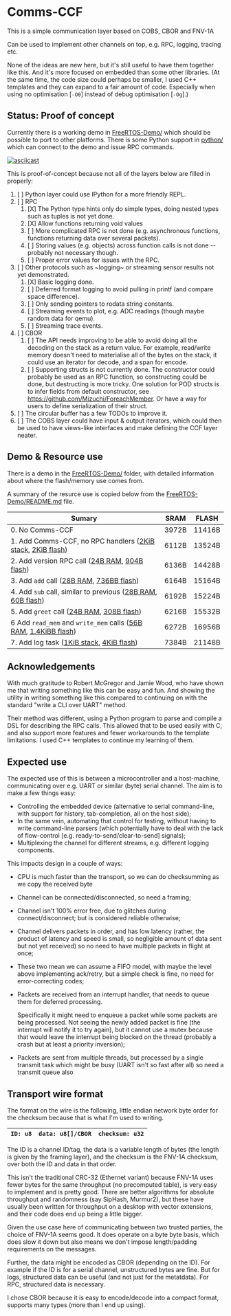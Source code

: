 # Comms-CCF

This is a simple communication layer based on COBS, CBOR and FNV-1A

Can be used to implement other channels on top, e.g. RPC, logging,
tracing etc.

None of the ideas are new here, but it's still useful to have them
together like this. And it's more focused on embedded than some other
libraries.  (At the same time, the code size could perhaps be smaller,
I used C++ templates and they can expand to a fair amount of
code. Especially when  using no optimisation [`-O0`] instead of debug
optimisation [`-Og`].)

## Status: Proof of concept

Currently there is a working demo in
[FreeRTOS-Demo/](/FreeRTOS-Demo/) which should be possible to
port to other platforms. There is some Python support in
[python/](python/) which can connect to the demo and issue RPC commands.

[![asciicast](https://asciinema.org/a/740327.svg)](https://asciinema.org/a/740327)

This is proof-of-concept because not all of the layers below are filled
in properly:

1. [ ] Python layer could use IPython for a more friendly REPL.
2. [ ] RPC
    1. [X] The Python type hints only do simple types, doing nested
    types such as tuples is not yet done.
    2. [X] Allow functions returning void values
    3. [ ] More complicated RPC is not done (e.g. asynchronous functions,
    functions returning data over several packets).
    4. [ ] Storing values (e.g. objects) across function calls is not
    done -- probably not necessary though.
    5. [ ] Proper error values for issues with the RPC.
3. [ ] Other protocols such as ~logging~ or streaming sensor results
not yet demonstrated.
   1. [X] Basic logging done.
   2. [ ] Deferred format logging to avoid pulling in printf (and compare
   space difference).
   3. [ ] Only sending pointers to rodata string constants.
   4. [ ] Streaming events to plot, e.g. ADC readings (though maybe random
   data for qemu).
   5. [ ] Streaming trace events.
4. [ ] CBOR
   1. [ ] The API needs improving to be able to avoid doing all the
   decoding on the stack as a return value. For example, read/write
   memory doesn't need to materialise all of the bytes on the stack,
   it could use an iterator for decode, and a span for encode.
   2. [ ] Supporting structs is not currently done. The constructor
   could probably be used as an RPC function, so constructing could be
   done, but destructing is more tricky. One solution for POD
   structs is to infer fields from default constructor, see
   <https://github.com/Mizuchi/ForeachMember>. Or have a way for users
   to define serialization of their struct.
5. [ ] The circular buffer has a few TODOs to improve it.
6. [ ] The COBS layer could have input & output iterators, which could
then be used to have views-like interfaces and make defining the CCF
layer neater.


## Demo & Resource use

There is a demo in the [FreeRTOS-Demo/](/FreeRTOS-Demo/) folder,
with detailed information about where the flash/memory use comes from.

A summary of the resurce use is copied below from the
[FreeRTOS-Demo/README.md](/FreeRTOS-Demo/README.md) file.

| Sumary                                                                            | SRAM  | FLASH  |
|-----------------------------------------------------------------------------------|-------|--------|
| 0. No Comms-CCF                                                                   | 3972B | 11416B |
| 1. Add Comms-CCF, no RPC handlers ([2KiB stack][1bss], [2KiB flash][1text])       | 6112B | 13524B |
| 2. Add version RPC call ([24B RAM][2bss], [904B flash][2text])                    | 6136B | 14428B |
| 3. Add `add` call ([28B RAM][3bss], [736BB flash][3text])                         | 6164B | 15164B |
| 4. Add `sub` call, similar to previous ([28B RAM][4bss], [60B flash][4text])      | 6192B | 15224B |
| 5. Add `greet` call ([24B RAM][5bss], [308B flash][5text])                        | 6216B | 15532B |
| 6  Add `read_mem` and `write_mem` calls ([56B RAM][6bss], [1.4KiBB flash][6text]) | 6272B | 16956B |
| 7. Add log task ([1KiB stack][7bss], [4KiB flash][7text])                         | 7384B | 21148B |

## Acknowledgements

With much gratitude to Robert McGregor and Jamie Wood, who have shown
me that writing something like this can be easy and fun. And showing
the utility in writing something like this compared to continuing on
with the standard "write a CLI over UART" method.

Their method was different, using a Python program to parse and compile a
DSL for describing the RPC calls. This allowed that to be used easily with
C, and also support more features and fewer workarounds to the template
limitations. I used C++ templates to continue my learning of them.

## Expected use

The expected use of this is between a microcontroller and a host-machine,
communicating over e.g. UART or similar (byte) serial channel. The aim
is to make a few things easy:
- Controlling the embedded device (alternative to serial command-line,
  with support for history, tab-completion, all on the host side);
- In the same vein, automating that control for testing, without having to
  write command-line parsers (which potentially have to deal with the
  lack of flow-control [e.g. ready-to-send/clear-to-send] signals);
- Multiplexing the channel for different streams, e.g. different logging
  components.

This impacts design in a couple of ways:

- CPU is much faster than the transport, so we can do checksumming as
  we copy the received byte

- Channel can be connected/disconnected, so need a framing;

- Channel isn't 100% error free, due to glitches during
  connect/disconnect; but is considered reliable otherwise;

- Channel delivers packets in order, and has low latency (rather, the
  product of latency and speed is small, so negligible amount of data
  sent but not yet received) so no need to have multiple packets in
  flight at once;

- These two mean we can assume a FIFO model, with maybe the level above
  implementing ack/retry, but a simple check is fine, no need for
  error-correcting codes;

- Packets are received from an interrupt handler, that needs to queue
  them for deferred processing.

  Specifically it might need to enqueue a packet while some packets
  are being processed. Not seeing the newly added packet is fine (the
  interrupt will notify it to try again), but it cannot use a mutex
  because that would leave the interrupt being blocked on the thread
  (probably a crash but at least a priority inversion);

- Packets are sent from multiple threads, but processed by a single
  transmit task which might be busy (UART isn't so fast after all)
  so need a transmit queue also

## Transport wire format

The format on the wire is the following, little endian network byte
order for the checksum because that is what I'm used to writing.

| `ID: u8` | `data: u8[]/CBOR` | `checksum: u32` |
|----------|-------------------|-----------------|

The ID is a channel ID/tag, the data is a variable length of bytes (the
length is given by the framing layer), and the checksum is the FNV-1A
checksum, over both the ID and data in that order.

This isn't the traditional CRC-32 (Ethernet variant) because FNV-1A uses
fewer bytes for the same throughput (no precomputed table), is very
easy to implement and is pretty good. There are better algorithms for
absolute throughput and randomness (say SipHash, Murmur2), but these have
usually been written for throughput on a desktop with vector extensions,
and their code does end up being a little bigger.

Given the use case here of communicating between two trusted parties, the
choice of FNV-1A seems good. It does operate on a byte byte basis, which does
slow it down but also means we don't impose length/padding requirements on the
messages.

Further, the data might be encoded as CBOR (depending on the ID). For example
if the ID is for a serial channel, unstructured bytes are fine. But for logs,
structured data can be useful (and not just for the metatdata). For RPC,
structured data is necessary.

I chose CBOR because it is easy to encode/decode into a compact format,
supports many types (more than I end up using).

[1text]: https://kovirobi.github.io/comms-ccf/compare.0-1.svg#area-FLASH-00000000-output-.text-00000000
[1bss]: https://kovirobi.github.io/comms-ccf/compare.0-1.svg#area-SRAM-20000000-output-.bss-20000164
[2text]: https://kovirobi.github.io/comms-ccf/compare.1-2.svg#area-FLASH-00000000-output-.text-00000000
[2bss]: https://kovirobi.github.io/comms-ccf/compare.1-2.svg#area-SRAM-20000000-output-.bss-20000164
[3text]: https://kovirobi.github.io/comms-ccf/compare.2-3.svg#area-FLASH-00000000-output-.text-00000000
[3bss]: https://kovirobi.github.io/comms-ccf/compare.2-3.svg#area-SRAM-20000000-output-.bss-20000164
[4text]: https://kovirobi.github.io/comms-ccf/compare.3-4.svg#area-FLASH-00000000-output-.text-00000000
[4bss]: https://kovirobi.github.io/comms-ccf/compare.3-4.svg#area-SRAM-20000000-output-.bss-20000164
[5text]: https://kovirobi.github.io/comms-ccf/compare.4-5.svg#area-FLASH-00000000-output-.text-00000000
[5bss]: https://kovirobi.github.io/comms-ccf/compare.4-5.svg#area-SRAM-20000000-output-.bss-20000164
[6text]: https://kovirobi.github.io/comms-ccf/compare.5-6.svg#area-FLASH-00000000-output-.text-00000000
[6bss]: https://kovirobi.github.io/comms-ccf/compare.5-6.svg#area-SRAM-20000000-output-.bss-20000164
[7text]: https://kovirobi.github.io/comms-ccf/compare.6-7.svg#area-FLASH-00000000-output-.text-00000000
[7bss]: https://kovirobi.github.io/comms-ccf/compare.6-7.svg#area-SRAM-20000000-output-.bss-20000164
